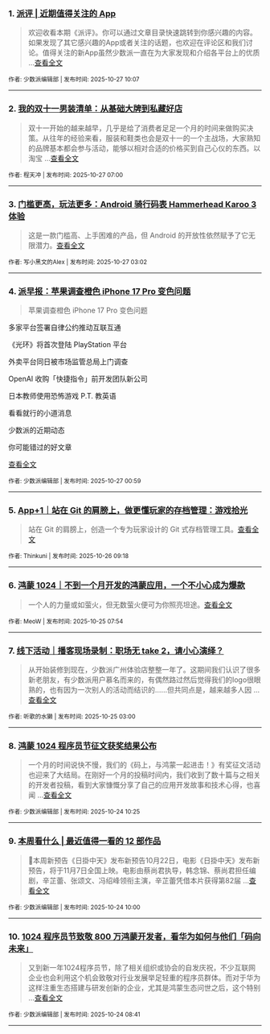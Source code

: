 ### 1. [派评 | 近期值得关注的 App](https://sspai.com/post/103371)

> 欢迎收看本期《派评》。你可以通过文章目录快速跳转到你感兴趣的内容。如果发现了其它感兴趣的App或者关注的话题，也欢迎在评论区和我们讨论。值得关注的新App虽然少数派一直在为大家发现和介绍各平台上的优质 ...[查看全文](https://sspai.com/post/103371) 

<sub>作者: 少数派编辑部 | 发布时间: 2025-10-27 10:07</sub>

---


### 2. [我的双十一男装清单：从基础大牌到私藏好店](https://sspai.com/post/103360)

> 双十一开始的越来越早，几乎是给了消费者足足一个月的时间来做购买决策。从往年的经验来看，服装和鞋类也会是双十一的一个主战场，大家熟知的品牌基本都会参与活动，能够以相对合适的价格买到自己心仪的东西。以淘宝 ...[查看全文](https://sspai.com/post/103360) 

<sub>作者: 程天冲 | 发布时间: 2025-10-27 07:00</sub>

---


### 3. [门槛更高，玩法更多：Android 骑行码表 Hammerhead Karoo 3 体验](https://sspai.com/post/103148)

> 这是一款门槛高、上手困难的产品，但 Android 的开放性依然赋予了它无限潜力。[查看全文](https://sspai.com/post/103148) 

<sub>作者: 写小黑文的Alex | 发布时间: 2025-10-27 03:02</sub>

---


### 4. [派早报：苹果调查橙色 iPhone 17 Pro 变色问题](https://sspai.com/post/103362)

> 苹果调查橙色 iPhone 17 Pro 变色问题

多家平台签署自律公约推动互联互通

《光环》将首次登陆 PlayStation 平台

外卖平台同日被市场监管总局上门调查

OpenAI 收购「快捷指令」前开发团队新公司

日本教师使用恐怖游戏 P.T. 教英语

看看就行的小道消息

少数派的近期动态

你可能错过的好文章

[查看全文](https://sspai.com/post/103362) 

<sub>作者: 少数派编辑部 | 发布时间: 2025-10-27 00:59</sub>

---


### 5. [App+1｜站在 Git 的肩膀上，做更懂玩家的存档管理：游戏拾光](https://sspai.com/post/102928)

> 站在 Git 的肩膀上，创造一个专为玩家设计的 Git 式存档管理工具。[查看全文](https://sspai.com/post/102928) 

<sub>作者: Thinkuni | 发布时间: 2025-10-26 09:18</sub>

---


### 6. [鸿蒙 1024｜不到一个月开发的鸿蒙应用，一个不小心成为爆款](https://sspai.com/post/103199)

> 一个人的力量或如萤火，但无数萤火便可为你照亮坦途。[查看全文](https://sspai.com/post/103199) 

<sub>作者: MeoW | 发布时间: 2025-10-25 07:54</sub>

---


### 7. [线下活动｜播客现场录制：职场无 take 2，请小心演绎？](https://sspai.com/post/103327)

> 从开始装修到现在，少数派广州体验店整整一年了。这期间我们认识了很多新老朋友，有少数派用户慕名而来的，有偶然路过然后觉得我们的logo很眼熟的，也有因为一次别人的活动而结识的……但共同点是，越来越多人因 ...[查看全文](https://sspai.com/post/103327) 

<sub>作者: 听歌的水獭 | 发布时间: 2025-10-25 03:00</sub>

---


### 8. [鸿蒙 1024 程序员节征文获奖结果公布](https://sspai.com/post/103319)

> 一个月的时间说快不慢，我们的《码上，与鸿蒙一起进击！》有奖征文活动也迎来了大结局。在刚好一个月的投稿时间内，我们收到了数十篇与之相关的开发者投稿，看到大家慷慨分享了自己的应用开发故事和技术心得，也喜闻 ...[查看全文](https://sspai.com/post/103319) 

<sub>作者: 少数派编辑部 | 发布时间: 2025-10-24 10:25</sub>

---


### 9. [本周看什么 | 最近值得一看的 12 部作品](https://sspai.com/post/103329)

> 📅本周新预告《日掛中天》发布新预告10月22日，电影《日掛中天》发布新预告，将于11月7日全国上映。电影由蔡尚君执导，韩念锦、蔡尚君担任编剧，辛芷蕾、张颂文、冯绍峰领衔主演，辛芷蕾凭借本片获得第82届 ...[查看全文](https://sspai.com/post/103329) 

<sub>作者: 少数派编辑部 | 发布时间: 2025-10-24 10:00</sub>

---


### 10. [1024 程序员节致敬 800 万鸿蒙开发者，看华为如何与他们「码向未来」](https://sspai.com/post/103325)

> 又到新一年1024程序员节，除了相关组织或协会的自发庆祝，不少互联网企业也会利用这个机会致敬对行业发展举足轻重的程序员群体。而对于华为这样注重生态搭建与研发创新的企业，尤其是鸿蒙生态问世之后，这个特别 ...[查看全文](https://sspai.com/post/103325) 

<sub>作者: 少数派编辑部 | 发布时间: 2025-10-24 08:41</sub>

---


